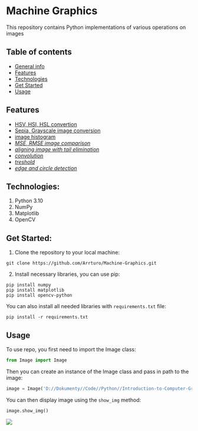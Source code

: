 # Machine Graphics
This repository contains Python implementations of various operations on images

## Table of contents
* [General info](#machine-graphics)
* [Features](#features)
* [Technologies](#technologies)
* [Get Started](#get-started)
* [Usage](#usage)

## Features
- [HSV, HSI, HSL convertion](https://github.com/Arrturo/Machine-Graphics/blob/main/lab2/main.ipynb)
- [Sepia, Grayscale image conversion](https://github.com/Arrturo/Machine-Graphics/blob/main/lab3/main.ipynb)
- [image histogram](https://github.com/Arrturo/Machine-Graphics/blob/main/lab4/main.ipynb)
- [*MSE, RMSE image comparison*](https://github.com/Arrturo/Machine-Graphics/blob/main/lab4/main.ipynb)
- [*aligning image with tail elimination*](https://github.com/Arrturo/Machine-Graphics/blob/main/lab5/main.ipynb)
- [*convolution*](https://github.com/Arrturo/Machine-Graphics/blob/main/lab6/main.ipynb)
- [*treshold*](https://github.com/Arrturo/Machine-Graphics/blob/main/lab7/main.ipynb)
- [*edge and circle detection*](https://github.com/Arrturo/Machine-Graphics/blob/main/lab8/lab8.ipynb)

## Technologies:
1. Python 3.10
2. NumPy
3. Matplotlib
4. OpenCV

## Get Started:
1. Clone the repository to your local machine:
```
git clone https://github.com/Arrturo/Machine-Graphics.git
```
2. Install necessary libraries, you can use pip:
```
pip install numpy
pip install matplotlib
pip install opencv-python
```
You can also install all needed libraries with ```requirements.txt``` file:
```
pip install -r requirements.txt
```

## Usage
To use repo, you first need to import the Image class:
```python
from Image import Image
```
Then you can create an instance of the Image class and pass in path to the image:
```python
image = Image('D://Dokumenty//Code//Python//Introduction-to-Computer-Graphics//data//lena.jpg')
```
You can then display image using the ```show_img``` method:
```python
image.show_img()
```
![](https://github.com/Arrturo/Machine-Graphics/blob/main/data/output.png)
